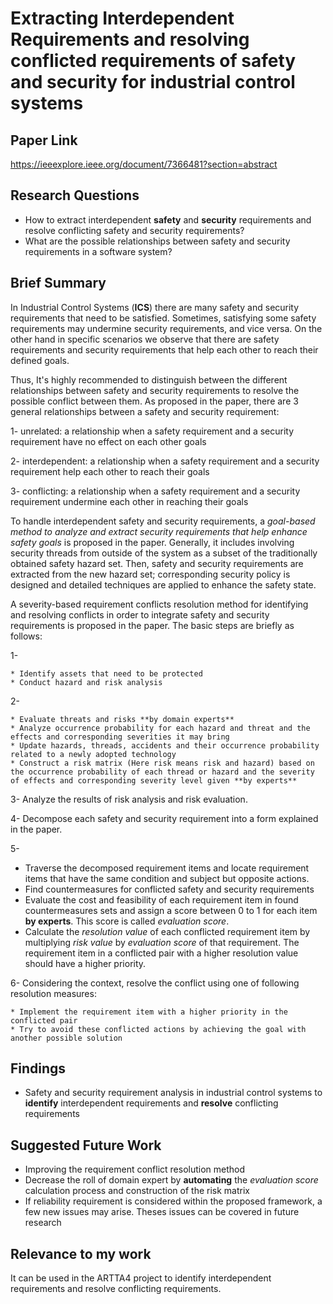 # Extracting Interdependent Requirements and resolving conflicted requirements of safety and security for industrial control systems

## Paper Link

https://ieeexplore.ieee.org/document/7366481?section=abstract

## Research Questions

* How to extract interdependent **safety** and **security** requirements and resolve conflicting safety and security requirements?
* What are the possible relationships between safety and security requirements in a software system?

## Brief Summary

In Industrial Control Systems (**ICS**) there are many safety and security requirements that need to be satisfied. Sometimes, satisfying some safety requirements may undermine security requirements, and vice versa. On the other hand in specific scenarios we observe that there are safety requirements and security requirements that help each other to reach their defined goals.

Thus, It's highly recommended to distinguish between the different relationships between safety and security requirements to resolve the possible conflict between them. As proposed in the paper, there are 3 general relationships between a safety and security requirement:

1- unrelated: a relationship when a safety requirement and a security requirement have no effect on each other goals

2- interdependent: a relationship when a safety requirement and a security requirement help each other to reach their goals

3- conflicting: a relationship when a safety requirement and a security requirement undermine each other in reaching their goals

To handle interdependent safety and security requirements, a *goal-based method to analyze and extract security requirements that help enhance safety goals* is proposed in the paper. Generally, it includes involving security threads from outside of the system as a subset of the traditionally obtained safety hazard set. Then, safety and security requirements are extracted from the new hazard set; corresponding security policy is designed and detailed techniques are applied to enhance the safety state.

A severity-based requirement conflicts resolution method for identifying and resolving conflicts in order to integrate safety and security requirements is proposed in the paper. The basic steps are briefly as follows:

1- 

	* Identify assets that need to be protected
	* Conduct hazard and risk analysis

2- 

	* Evaluate threats and risks **by domain experts**
	* Analyze occurrence probability for each hazard and threat and the effects and corresponding severities it may bring
	* Update hazards, threads, accidents and their occurrence probability related to a newly adopted technology
	* Construct a risk matrix (Here risk means risk and hazard) based on the occurrence probability of each thread or hazard and the severity of effects and corresponding severity level given **by experts**

3-  Analyze the results of risk analysis and risk evaluation.

4- Decompose each safety and security requirement into a form explained in the paper.

5- 

* Traverse the decomposed requirement items and locate requirement items that have the same condition and subject but opposite actions.
* Find countermeasures for conflicted safety and security requirements
* Evaluate the cost and feasibility of each requirement item in found countermeasures sets and assign a score between 0 to 1 for each item **by experts**. This score is called *evaluation score*.
* Calculate the *resolution value* of each conflicted requirement item by multiplying *risk value* by *evaluation score* of that requirement. The requirement item in a conflicted pair with a higher resolution value should have a higher priority.

6- Considering the context, resolve the conflict using one of following resolution measures:

	* Implement the requirement item with a higher priority in the conflicted pair
	* Try to avoid these conflicted actions by achieving the goal with another possible solution

## Findings

* Safety and security requirement analysis in industrial control systems to **identify** interdependent requirements and **resolve** conflicting requirements

## Suggested Future Work

* Improving the requirement conflict resolution method
* Decrease the roll of domain expert by **automating** the *evaluation score* calculation process and construction of the risk matrix
* If reliability requirement is considered within the proposed framework, a few new issues may arise. Theses issues can be covered in future research

## Relevance to my work

It can be used in the ARTTA4 project to identify interdependent requirements and resolve conflicting requirements.


